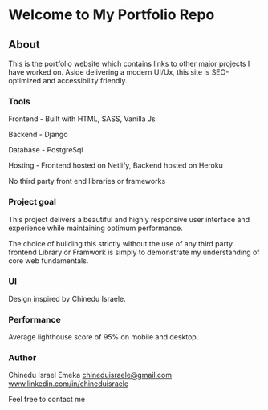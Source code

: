 ﻿# Welcome to My Portfolio Repo

## About

This is the portfolio website which contains links to other major projects I have worked on.
Aside delivering a modern UI/Ux, this site is SEO-optimized and accessibility friendly.

### Tools

Frontend - Built with HTML, SASS, Vanilla Js

Backend - Django

Database - PostgreSql

Hosting - Frontend hosted on Netlify, Backend hosted on Heroku

No third party front end libraries or frameworks

### Project goal

This project delivers a beautiful and highly responsive user interface and experience while maintaining optimum performance.

The choice of building this strictly without the use of any third party frontend Library or Framwork is simply to demonstrate my understanding of core web fundamentals.

### UI

Design inspired by Chinedu Israele.

### Performance

Average lighthouse score of 95% on mobile and desktop.

### Author

Chinedu Israel Emeka
chineduisraele@gmail.com
www.linkedin.com/in/chineduisraele

Feel free to contact me
